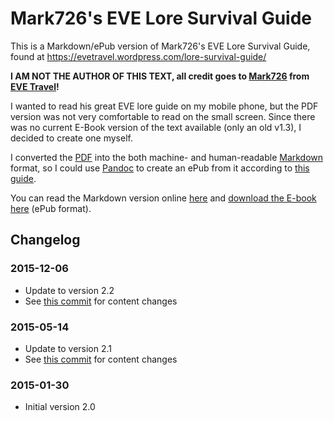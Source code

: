 # Mark726's EVE Lore Survival Guide

This is a Markdown/ePub version of Mark726's EVE Lore Survival Guide,  
found at https://evetravel.wordpress.com/lore-survival-guide/

**I AM NOT THE AUTHOR OF THIS TEXT, all credit goes to [Mark726](https://gate.eveonline.com/Profile/Mark726) from [EVE Travel](https://evetravel.wordpress.com/)!**

I wanted to read his great EVE lore guide on my mobile phone, but the PDF version was not very comfortable
to read on the small screen. Since there was no current E-Book version of the text available (only an old v1.3),
I decided to create one myself.

I converted the [PDF](https://evetravel.files.wordpress.com/2012/02/mark726s-eve-lore-survival-guide-v-2-2-no-pics.pdf)
into the both machine- and human-readable [Markdown](http://en.wikipedia.org/wiki/Markdown) format, so I could use
[Pandoc](http://en.wikipedia.org/wiki/Pandoc) to create an ePub from it according to
[this guide](http://johnmacfarlane.net/pandoc/epub.html).

You can read the Markdown version online [here](https://github.com/flesser/mark726-eve-lore-ebook/blob/master/mark726s-eve-lore-survival-guide-v-2-2.md) and [download the E-book here](https://github.com/flesser/mark726-eve-lore-ebook/blob/master/ePub/mark726s-eve-lore-survival-guide-v-2-2.epub?raw=true) (ePub format).

## Changelog

### 2015-12-06
* Update to version 2.2
* See [this commit](https://github.com/flesser/mark726-eve-lore-ebook/commit/30ef4e6871cd5350d490f20ca453567084a001ac) for content changes

### 2015-05-14
* Update to version 2.1
* See [this commit](https://github.com/flesser/mark726-eve-lore-ebook/commit/65ebee8d58aba853afc58ab2680d4756b0025e43) for content changes

### 2015-01-30
* Initial version 2.0
